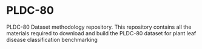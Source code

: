 # PLDC-80
PLDC-80 Dataset methodology repository. This repository contains all the materials required to download and build the PLDC-80 dataset for plant leaf disease classification benchmarking 
